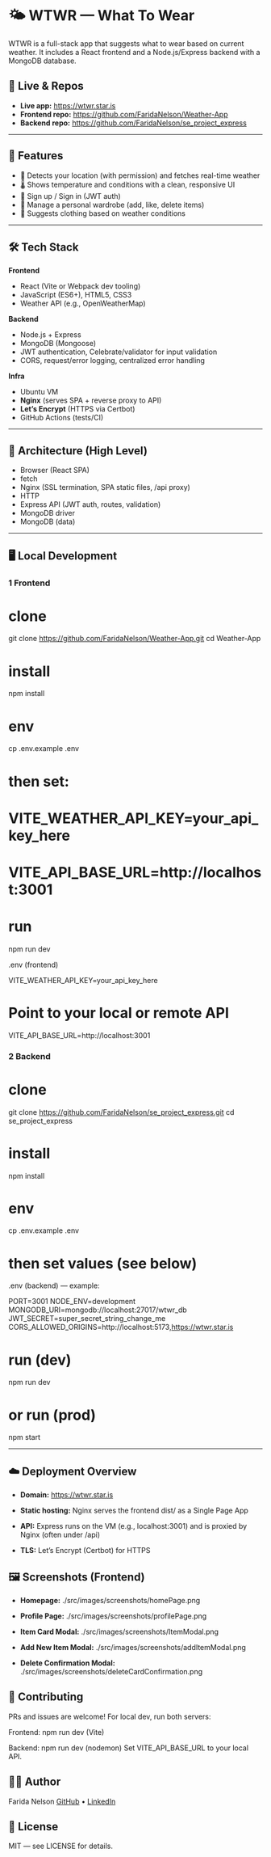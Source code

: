 # 🌤️ WTWR — What To Wear

WTWR is a full-stack app that suggests what to wear based on current weather. It includes a React frontend and a Node.js/Express backend with a MongoDB database.

## 🔗 Live & Repos

- **Live app:** https://wtwr.star.is
- **Frontend repo:** https://github.com/FaridaNelson/Weather-App
- **Backend repo:** https://github.com/FaridaNelson/se_project_express

---

## 🚀 Features

- 📍 Detects your location (with permission) and fetches real-time weather
- 🌡️ Shows temperature and conditions with a clean, responsive UI
- 👤 Sign up / Sign in (JWT auth)
- 👗 Manage a personal wardrobe (add, like, delete items)
- 🧠 Suggests clothing based on weather conditions

---

## 🛠️ Tech Stack

**Frontend**

- React (Vite or Webpack dev tooling)
- JavaScript (ES6+), HTML5, CSS3
- Weather API (e.g., OpenWeatherMap)

**Backend**

- Node.js + Express
- MongoDB (Mongoose)
- JWT authentication, Celebrate/validator for input validation
- CORS, request/error logging, centralized error handling

**Infra**

- Ubuntu VM
- **Nginx** (serves SPA + reverse proxy to API)
- **Let’s Encrypt** (HTTPS via Certbot)
- GitHub Actions (tests/CI)

---

## 🧩 Architecture (High Level)

- Browser (React SPA)
- fetch
- Nginx (SSL termination, SPA static files, /api proxy)
- HTTP
- Express API (JWT auth, routes, validation)
- MongoDB driver
- MongoDB (data)

---

## 🖥️ Local Development

### 1 Frontend

# clone

git clone https://github.com/FaridaNelson/Weather-App.git
cd Weather-App

# install

npm install

# env

cp .env.example .env

# then set:

# VITE_WEATHER_API_KEY=your_api_key_here

# VITE_API_BASE_URL=http://localhost:3001

# run

npm run dev

.env (frontend)

VITE_WEATHER_API_KEY=your_api_key_here

# Point to your local or remote API

VITE_API_BASE_URL=http://localhost:3001

### 2 Backend

# clone

git clone https://github.com/FaridaNelson/se_project_express.git
cd se_project_express

# install

npm install

# env

cp .env.example .env

# then set values (see below)

.env (backend) — example:

PORT=3001
NODE_ENV=development
MONGODB_URI=mongodb://localhost:27017/wtwr_db
JWT_SECRET=super_secret_string_change_me
CORS_ALLOWED_ORIGINS=http://localhost:5173,https://wtwr.star.is

# run (dev)

npm run dev

# or run (prod)

npm start

---

## ☁️ Deployment Overview

- **Domain:** https://wtwr.star.is

- **Static hosting:** Nginx serves the frontend dist/ as a Single Page App

- **API:** Express runs on the VM (e.g., localhost:3001) and is proxied by Nginx (often under /api)

- **TLS:** Let’s Encrypt (Certbot) for HTTPS

## 🖼️ Screenshots (Frontend)

- **Homepage:** ./src/images/screenshots/homePage.png

- **Profile Page:** ./src/images/screenshots/profilePage.png

- **Item Card Modal:** ./src/images/screenshots/ItemModal.png

- **Add New Item Modal:** ./src/images/screenshots/addItemModal.png

- **Delete Confirmation Modal:** ./src/images/screenshots/deleteCardConfirmation.png

## 🤝 Contributing

PRs and issues are welcome! For local dev, run both servers:

Frontend: npm run dev (Vite)

Backend: npm run dev (nodemon)
Set VITE_API_BASE_URL to your local API.

## 👩‍💻 Author

Farida Nelson
[GitHub](https://github.com/FaridaNelson) • [LinkedIn](https://www.linkedin.com/feed/)

## 📄 License

MIT — see LICENSE for details.
